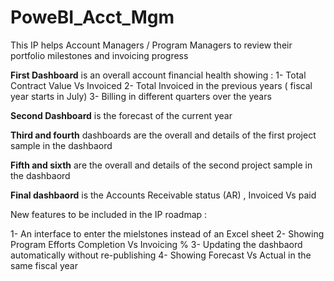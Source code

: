 # PoweBI_Acct_Mgm
This IP helps Account Managers / Program Managers to review their portfolio milestones and invoicing progress

**First Dashboard** is an overall account financial health showing :
          1- Total Contract Value Vs Invoiced
          2- Total Invoiced in the previous years ( fiscal year starts in July)
          3- Billing in different quarters over the years 

**Second Dashboard** is the forecast of the current year

**Third and fourth** dashboards are the overall and details of the first project sample in the dashbaord

**Fifth and sixth** are the overall and details of the second project sample in the dashbaord

**Final dashbaord** is the Accounts Receivable status (AR) , Invoiced Vs paid 

New features to be included in the IP roadmap :

1- An interface to enter the mielstones instead of an Excel sheet
2- Showing Program Efforts Completion Vs Invoicing %
3- Updating the dashbaord automatically without re-publishing 
4- Showing Forecast Vs Actual in the same fiscal year 
